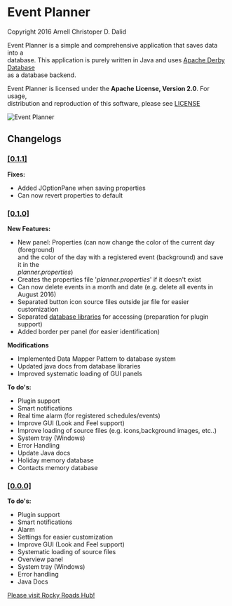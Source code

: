 # Event Planner
Copyright 2016 Arnell Christoper D. Dalid  

Event Planner is a simple and comprehensive application that saves data into a  
database. This application is purely written in Java and uses [Apache Derby Database](https://db.apache.org/derby/)  
as a database backend.  

Event Planner is licensed under the **Apache License, Version 2.0**. For usage,  
distribution and reproduction of this software, please see [LICENSE](http://www.apache.org/licenses/LICENSE-2.0)  

![Event Planner](https://s5.postimg.org/45jrtkkjr/Event_Planner.jpg)

## Changelogs  

### [\[0.1.1\]](https://github.com/rockyroadshub/event-planner/releases/tag/0.1.1)  

**Fixes:**  

- Added JOptionPane when saving properties  
- Can now revert properties to default  


### [\[0.1.0\]](https://github.com/rockyroadshub/event-planner/releases/tag/0.1.0)  
  
**New Features:**  

- New panel: Properties (can now change the color of the current day (foreground)  
and the color of the day with a registered event (background) and save it in the  
_planner.properties_)  
- Creates the properties file '_planner.properties_' if it doesn't exist  
- Can now delete events in a month and date (e.g. delete all events in August 2016)  
- Separated button icon source files outside jar file for easier customization  
- Separated [database libraries](https://github.com/rockyroadshub/planner-core) for accessing (preparation for plugin support)  
- Added border per panel (for easier identification)  

**Modifications**  

- Implemented Data Mapper Pattern to database system  
- Updated java docs from database libraries  
- Improved systematic loading of GUI panels   

**To do's:**  

- Plugin support  
- Smart notifications  
- Real time alarm (for registered schedules/events)  
- Improve GUI (Look and Feel support)  
- Improve loading of source files (e.g. icons,background images, etc..)  
- System tray (Windows)  
- Error Handling  
- Update Java docs  
- Holiday memory database  
- Contacts memory database  


### [\[0.0.0\]](https://github.com/rockyroadshub/event-planner/releases/tag/0.0.0)  
  
**To do's:**  

- Plugin support  
- Smart notifications  
- Alarm  
- Settings for easier customization  
- Improve GUI (Look and Feel support)  
- Systematic loading of source files  
- Overview panel  
- System tray (Windows)  
- Error handling  
- Java Docs  

[Please visit Rocky Roads Hub!](https://rockyroadshub.wordpress.com)